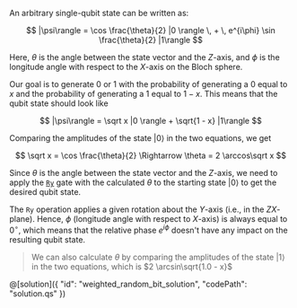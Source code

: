 An arbitrary single-qubit state can be written as:

$$
|\psi\rangle =
    \cos \frac{\theta}{2} |0 \rangle \, + \, e^{i\phi}  \sin \frac{\theta}{2} |1\rangle
$$

Here, $\theta$ is the angle between the state vector and the $Z$-axis, and $\phi$ is the longitude angle with respect to the $X$-axis on the Bloch sphere.

Our goal is to generate $0$ or $1$ with the probability of generating a $0$ equal to $x$ and the probability of generating a $1$ equal to $1 - x$. This means that the qubit state should look like

$$
|\psi\rangle =
    \sqrt x |0 \rangle + \sqrt{1 - x} |1\rangle
$$

Comparing the amplitudes of the state $|0 \rangle$ in the two equations, we get

$$
\sqrt x = \cos \frac{\theta}{2} \Rightarrow \theta = 2 \arccos\sqrt x
$$

Since $\theta$ is the angle between the state vector and the $Z$-axis, we need to apply the [`Ry`](https://docs.microsoft.com/qsharp/api/qsharp/microsoft.quantum.intrinsic.ry) gate with the calculated $\theta$ to the starting state $|0 \rangle$ to get the desired qubit state.

The `Ry` operation applies a given rotation about the $Y$-axis (i.e., in the $ZX$-plane). Hence, $\phi$ (longitude angle with respect to $X$-axis) is always equal to $0^{\circ}$, which means that the relative phase $e^{i\phi}$ doesn't have any impact on the resulting qubit state.

> We can also calculate ${\theta}$ by comparing the amplitudes of the state $|1 \rangle$ in the two equations, which is $2 \arcsin\sqrt{1.0 - x}$

@[solution]({
    "id": "weighted_random_bit_solution",
    "codePath": "solution.qs"
})
